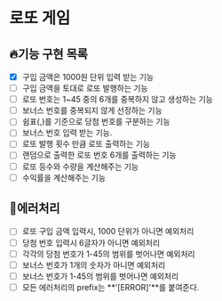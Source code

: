 # 로또 게임

## 🔥기능 구현 목록
  - [x] 구입 금액은 1000원 단위 입력 받는 기능
  - [ ] 구입 금액을 토대로 로또 발행하는 기능
  - [ ] 로또 번호는 1~45 중의 6개를 중복하지 않고 생성하는 기능
  - [ ] 보너스 번호를 중복되지 않게 선정하는 기능
  - [ ] 쉼표(,)를 기준으로 당첨 번호를 구분하는 기능
  - [ ] 보너스 번호 입력 받는 기능.
  - [ ] 로또 발행 횟수 만큼 로또 출력하는 기능
  - [ ] 랜덤으로 출력한 로또 번호 6개를 출력하는 기능
  - [ ] 로또 등수와 수량을 계산해주는 기능
  - [ ] 수익률을 계산해주는 기능
  
## 🚫에러처리

  - [ ] 로또 구입 금액 입력시, 1000 단위가 아니면 예외처리
  - [ ] 당첨 번호 입력시 6글자가 아니면 예외처리
  - [ ] 각각의 당첨 번호가 1-45의 범위를 벗어나면 예외처리
  - [ ] 보너스 번호가 1개의 숫자가 아니면 예외처리
  - [ ] 보너스 번호가 1-45의 범위를 벗어나면 예외처리
  - [ ] 모든 에러처리의 prefix는 **'[ERROR]'**를 붙여준다.

